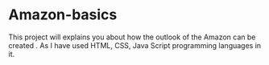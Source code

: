# Amazon-basics
This project will explains you about how the outlook of the Amazon can be created . As I have used HTML, CSS, Java Script programming languages in it.
